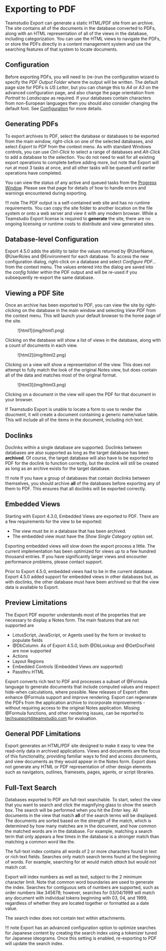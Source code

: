 # Exporting to PDF

Teamstudio Export can generate a static HTML/PDF site from an archive. The site contains all of the documents in the database converted to PDFs, along with an HTML representation of all of the views in the database, including categorization. You can use the HTML views to navigate the PDFs, or store the PDFs directly in a content management system and use the searching features of that system to locate documents.

## Configuration
Before exporting PDFs, you will need to (re-)run the configuration wizard to specify the *PDF Output Folder* where the output will be written. The default page size for PDFs is *US Letter*, but you can change this to *A4* or *A3* on the advanced configuration page, and also change the page orientation from *Portrait* to *Landscape* as required. If your databases contain characters from non-European languages then you should also consider changing the default font. See [Configuration](configuration.md) for more details.

## Generating PDFs
To export archives to PDF, select the database or databases to be exported from the main window, right-click on one of the selected databases, and select *Export to PDF* from the context menu. As with standard Windows controls, you can use *Ctrl-Click* to select a range of databases and *Alt-Click* to add a database to the selection. You do not need to wait for all existing export operations to complete before adding more, but note that Export will run at most 3 tasks at once, and all other tasks will be queued until earlier operations have completed.

You can view the status of any active and queued tasks from the [Progress Window](progress.md). Please see that page for details of how to handle errors and warnings encountered during exporting.

!!! note
    The PDF output is a self-contained web site and has no runtime requirements. You can copy the site
    folder to another location on the file system or onto a web server and view it with any modern browser.
    While a Teamstudio Export license is required to **generate** the site, there are no ongoing licensing
    or runtime costs to distribute and view generated sites.

## Database-level Configuration
Export 4.5.0 adds the ability to tailor the values returned by @UserName, @UserRoles and @Environment for each database. To access the new configuration dialog, right-click on a database and select *Configure PDF...* from the context menu. The values entered into the dialog are saved into the *config* folder within the PDF output and will be re-used if you subsequently re-export the same database. 

## Viewing a PDF Site
Once an archive has been exported to PDF, you can view the site by right-clicking on the database in the main window and selecting *View PDF* from the context menu. This will launch your default browser to the home page of the site.

<figure markdown="1">
  ![html1](img/html1.png)
</figure>

Clicking on the database will show a list of views in the database, along with a count of documents in each view.

<figure markdown="1">
   ![html2](img/html2.png)
</figure>

Clicking on a view will show a representation of the view. This does not attempt to fully match the look of the original Notes view, but does contain all of the data and matches most of the original format.

<figure markdown="1">
  ![html3](img/html3.png)
</figure>

Clicking on a document in the view will open the PDF for that document in your browser.

If Teamstudio Export is unable to locate a form to use to render the doucment, it will create a document containing a generic name/value table. This will include all of the items in the document, including rich text.

## Doclinks
Doclinks within a single database are supported. Doclinks between databases are also supported as long as the target database has been **archived**. Of course, the target database will also have to be exported to PDF for the doclink to function correctly, but the doclink will still be created as long as an archive exists for the target database.

!!! note
    If you have a group of databases that contain doclinks between themselves, you should archive **all**
    of the databases before exporting any of them to PDF. This ensures that all doclinks will be exported
    correctly.

## Embedded Views
Starting with Export 4.3.0, Embedded Views are exported to PDF. There are a few requirements for the view to be exported:

* The view must be in a database that has been archived.
* The embedded view must have the *Show Single Category* option set.

Exporting embedded views will slow down the export process a little. The current implementation has been optimized for views up to a few hundred thousand entries. If you have significantly larger views and encounter performance problems, please contact support.

Prior to Export 4.5.0, embedded views had to be in the current database. Export 4.5.0 added support for embedded views in other databases but, as with doclinks, the other database must have been archived so that the view data is available to Export.

## Preview Limitations
The Export PDF exporter understands most of the properties that are necessary to display a Notes form. The main features that are not supported are

* LotusScript, JavaScript, or Agents used by the form or invoked to populate fields
* @DbColumn. As of Export 4.5.0, both @DbLookup and @GetDocField are now supported
* Actions
* Layout Regions
* Embedded Controls (Embedded Views *are* supported)
* Passthru HTML

Export converts rich text to PDF and processes a subset of @Formula language to generate documents that include computed values and respect hide-when calculations, where possible. New releases of Export often enhance @Formula support and improve rendering. Export can regenerate the PDFs from the application archive to incorporate improvements - without requiring access to the original Notes application. Missing @Formula functions, and other rendering issues, can be reported to [techsupport@teamstudio.com](mailto:techsupport@teamstudio.com) for evaluation.

## General PDF Limitations
Export generates an HTML/PDF site designed to make it easy to view the read-only data in archived applications. Views and documents are the focus of this functionality, providing familiar ways to find and access documents, and view documents as they would appear in the Notes form. Export does not generate any HTML or PDF representation of other design elements such as navigators, outlines, framesets, pages, agents, or script libraries.

## Full-Text Search
Databases exported to PDF are full-text searchable. To start, select the view that you want to search and click the magnifying glass to show the search box. The search will be performed when you hit the *Enter* key. All documents in the view that match **all** of the search terms will be displayed. The documents are sorted based on the strength of the match, which is determined by how many matches are in the document, and how common the matched words are in the database. For example, matching a search term that only appears a few times in the database is a stronger match than matching a common word like *the*.

The full-text index contains all words of 2 or more characters found in text or rich text fields. Searches only match search terms found at the beginning of words. For example, searching for *at* would match *attach* but would not match *cat*.

Export will index numbers as well as text, subject to the 2 minimum character limit. Note that common word boundaries are used to generate the index. Searches for contiguous sets of numbers are supported, such as order numbers like 345678; however, searches for 03/04/1999 will match any document with individual tokens beginning with 03, 04, and 1999, regardless of whether they are located together or formatted as a date value.

The search index does not contain text within attachments.

!!! note
    Export has an advanced configuration option to optimize searches for Japanese content by creating the
    search index using a tokenizer tuned for Japanese ideograms. Once this setting is enabled, re-exporting
    to PDF will update the search index.